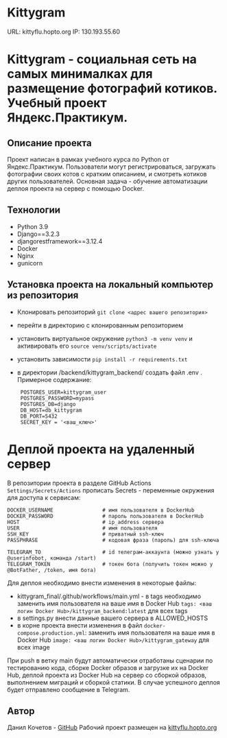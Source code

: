 # Kittygram
URL: kittyflu.hopto.org
IP: 130.193.55.60
# Kittygram - социальная сеть на самых минималках для размещение фотографий котиков. Учебный проект Яндекс.Практикум.

## Описание проекта
Проект написан в рамках учебного курса по Python от Яндекс.Практикум.
Пользователи могут регистрироваться, загружать фотографии своих котов с кратким описанием, и смотреть котиков других пользователей. Основная задача  - обучение автоматизации деплоя проекта на сервер с помощью Docker.

## Технологии

 - Python 3.9
 - Django==3.2.3
 - djangorestframework==3.12.4
 - Docker
 - Nginx
 - gunicorn
 
## Установка проекта на локальный компьютер из репозитория 
 - Клонировать репозиторий `git clone <адрес вашего репозитория>`
 - перейти в директорию с клонированным репозиторием
 - установить виртуальное окружение `python3 -m venv venv` и активировать его `source venv/scripts/activate`
 - установить зависимости `pip install -r requirements.txt`
 - в директории /backend/kittygram_backend/ создать файл .env . Примерное содержание:

	    POSTGRES_USER=kittygram_user
	    POSTGRES_PASSWORD=mypass
	    POSTGRES_DB=django
	    DB_HOST=db_kittygram
	    DB_PORT=5432
	    SECRET_KEY = '<ваш_ключ>'


# Деплой проекта на удаленный сервер
В репозитории проекта в разделе GitHub Actions `Settings/Secrets/Actions` прописать Secrets - переменные окружения для доступа к сервисам:

   
    DOCKER_USERNAME                # имя пользователя в DockerHub
    DOCKER_PASSWORD                # пароль пользователя в DockerHub
    HOST                           # ip_address сервера
    USER                           # имя пользователя
    SSH_KEY                        # приватный ssh-ключ
    PASSPHRASE                     # кодовая фраза (пароль) для ssh-ключа
    
    TELEGRAM_TO                    # id телеграм-аккаунта (можно узнать у @userinfobot, команда /start)
    TELEGRAM_TOKEN                 # токен бота (получить токен можно у @BotFather, /token, имя бота)


Для деплоя необходимо внести изменения в некоторые файлы:
- kittygram_final/.github/workflows/main.yml - в tags необходимо заменить имя пользователя на ваше имя в Docker Hub `tags: <ваш логин Docker Hub>/kittygram_backend:latest` для всех tags
- в settings.py внести данные вашего сервера в ALLOWED_HOSTS
- в корне проекта внести изменения в файл `docker-compose.production.yml`: заменить имя пользователя на ваше имя в Docker Hub `image: <ваш логин Docker Hub>/kittygram_gateway` для всех image

При push в ветку main будут автоматически отработаны сценарии по тестированию кода, сборке Docker образов и загрузке их на Docker Hub, деплой проекта из Docker Hub на сервер со сборкой образов, выполнением миграций и сборкой статики. В случае успешного деплоя будет отправлено сообщение в Telegram.
 

## Автор
Данил Кочетов - [GitHub](https://github.com/Duzer61)
Рабочий проект размещен на [kittyflu.hopto.org](https://kittyflu.hopto.org/)

